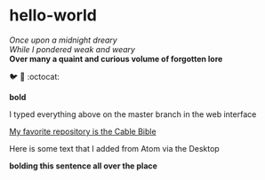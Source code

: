 # hello-world

*Once upon a midnight dreary*  
_While I pondered weak and weary_  
**Over many a quaint and curious volume of forgotten lore**  

:bird: :tada: :octocat:

<b>bold</b>  

I typed everything above on the master branch in the web interface

[My favorite repository is the Cable Bible](https://github.com/amiaopensource/cable-bible)

Here is some text that I added from Atom via the Desktop

**bolding this sentence all over the place**
